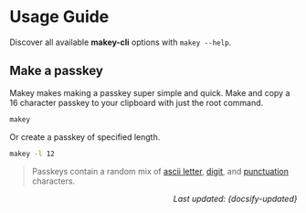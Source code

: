 # Usage Guide

Discover all available **makey-cli** options with `makey --help`.

## Make a passkey

Makey makes making a passkey super simple and quick. Make and copy a 16 character passkey to your clipboard with just the root command.

```zsh
makey
```

Or create a passkey of specified length.

```zsh
makey -l 12
```

> Passkeys contain a random mix of [ascii letter](https://docs.python.org/3/library/string.html#string.ascii_letters), [digit](https://docs.python.org/3/library/string.html#string.digits), and [punctuation](https://docs.python.org/3/library/string.html#string.punctuation) characters.

<div style="text-align: right"><i>Last updated: {docsify-updated}</i></div>
